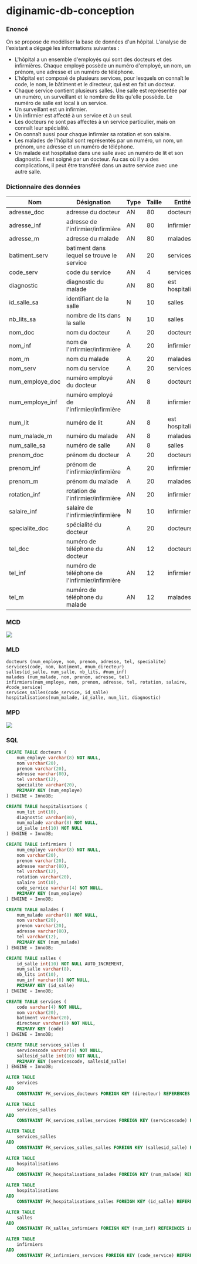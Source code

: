 # diginamic-db-conception

### Enoncé

On se propose de modéliser la base de données d'un hôpital. L'analyse de l'existant a dégagé
les informations suivantes :

- L'hôpital a un ensemble d'employés qui sont des docteurs et des infirmières. Chaque
  employé possède un numéro d'employé, un nom, un prénom, une adresse et un numéro
  de téléphone.
- L'hôpital est composé de plusieurs services, pour lesquels on connaît le code, le nom, le
  bâtiment et le directeur, qui est en fait un docteur.
- Chaque service contient plusieurs salles. Une salle est représentée par un numéro, un
  surveillant et le nombre de lits qu'elle possède. Le numéro de salle est local à un service.
- Un surveillant est un infirmier.
- Un infirmier est affecté à un service et à un seul.
- Les docteurs ne sont pas affectés à un service particulier, mais on connaît leur spécialité.
- On connaît aussi pour chaque infirmier sa rotation et son salaire.
- Les malades de l'hôpital sont représentés par un numéro, un nom, un prénom, une
  adresse et un numéro de téléphone.
- Un malade est hospitalisé dans une salle avec un numéro de lit et son diagnostic. Il est
  soigné par un docteur. Au cas où il y a des complications, il peut être transféré dans un
  autre service avec une autre salle.

### Dictionnaire des données

| Nom             | Désignation                                   | Type | Taille | Entité          |
| --------------- | --------------------------------------------- | ---- | ------ | --------------- |
| adresse_doc     | adresse du docteur                            | AN   | 80     | docteurs        |
| adresse_inf     | adresse de l'infirmier/infirmière             | AN   | 80     | infirmiers      |
| adresse_m       | adresse du malade                             | AN   | 80     | malades         |
| batiment_serv   | batiment dans lequel se trouve le service     | AN   | 20     | services        |
| code_serv       | code du service                               | AN   | 4      | services        |
| diagnostic      | diagnostic du malade                          | AN   | 80     | est hospitalisé |
| id_salle_sa     | identifiant de la salle                       | N    | 10     | salles          |
| nb_lits_sa      | nombre de lits dans la salle                  | N    | 10     | salles          |
| nom_doc         | nom du docteur                                | A    | 20     | docteurs        |
| nom_inf         | nom de l'infirmier/infirmière                 | A    | 20     | infirmiers      |
| nom_m           | nom du malade                                 | A    | 20     | malades         |
| nom_serv        | nom du service                                | A    | 20     | services        |
| num_employe_doc | numéro employé du docteur                     | AN   | 8      | docteurs        |
| num_employe_inf | numéro employé de l'infirmier/infirmière      | AN   | 8      | infirmiers      |
| num_lit         | numéro de lit                                 | AN   | 8      | est hospitalisé |
| num_malade_m    | numéro du malade                              | AN   | 8      | malades         |
| num_salle_sa    | numéro de salle                               | AN   | 8      | salles          |
| prenom_doc      | prénom du docteur                             | A    | 20     | docteurs        |
| prenom_inf      | prénom de l'infirmier/infirmière              | A    | 20     | infirmiers      |
| prenom_m        | prénom du malade                              | A    | 20     | malades         |
| rotation_inf    | rotation de l'infirmier/infirmière            | AN   | 20     | infirmiers      |
| salaire_inf     | salaire de l'infirmier/infirmière             | N    | 10     | infirmiers      |
| specialite_doc  | spécialité du docteur                         | A    | 20     | docteurs        |
| tel_doc         | numéro de téléphone du docteur                | AN   | 12     | docteurs        |
| tel_inf         | numéro de téléphone de l'infirmier/infirmière | AN   | 12     | infirmiers      |
| tel_m           | numéro de téléphone du malade                 | AN   | 12     | malades         |

### MCD

![](mcd.png)

### MLD

```
docteurs (num_employe, nom, prenom, adresse, tel, specialite)
services(code, nom, batiment, #num_directeur)
salles(id_salle, num_salle, nb_lits, #num_inf)
malades (num_malade, nom, prenom, adresse, tel)
infirmiers(num_employe, nom, prenom, adresse, tel, rotation, salaire, #code_service)
services_salles(code_service, id_salle)
hospitalisations(num_malade, id_salle, num_lit, diagnostic)
```

### MPD

![](mpd.png)

### SQL

```SQL
CREATE TABLE docteurs (
    num_employe varchar(8) NOT NULL,
    nom varchar(20),
    prenom varchar(20),
    adresse varchar(80),
    tel varchar(12),
    specialite varchar(20),
    PRIMARY KEY (num_employe)
) ENGINE = InnoDB;

CREATE TABLE hospitalisations (
    num_lit int(10),
    diagnostic varchar(80),
    num_malade varchar(8) NOT NULL,
    id_salle int(10) NOT NULL
) ENGINE = InnoDB;

CREATE TABLE infirmiers (
    num_employe varchar(8) NOT NULL,
    nom varchar(20),
    prenom varchar(20),
    adresse varchar(80),
    tel varchar(12),
    rotation varchar(20),
    salaire int(10),
    code_service varchar(4) NOT NULL,
    PRIMARY KEY (num_employe)
) ENGINE = InnoDB;

CREATE TABLE malades (
    num_malade varchar(8) NOT NULL,
    nom varchar(20),
    prenom varchar(20),
    adresse varchar(80),
    tel varchar(12),
    PRIMARY KEY (num_malade)
) ENGINE = InnoDB;

CREATE TABLE salles (
    id_salle int(10) NOT NULL AUTO_INCREMENT,
    num_salle varchar(8),
    nb_lits int(10),
    num_inf varchar(8) NOT NULL,
    PRIMARY KEY (id_salle)
) ENGINE = InnoDB;

CREATE TABLE services (
    code varchar(4) NOT NULL,
    nom varchar(20),
    batiment varchar(20),
    directeur varchar(8) NOT NULL,
    PRIMARY KEY (code)
) ENGINE = InnoDB;

CREATE TABLE services_salles (
    servicescode varchar(4) NOT NULL,
    sallesid_salle int(10) NOT NULL,
    PRIMARY KEY (servicescode, sallesid_salle)
) ENGINE = InnoDB;

ALTER TABLE
    services
ADD
    CONSTRAINT FK_services_docteurs FOREIGN KEY (directeur) REFERENCES docteurs (num_employe);

ALTER TABLE
    services_salles
ADD
    CONSTRAINT FK_services_salles_services FOREIGN KEY (servicescode) REFERENCES services (code);

ALTER TABLE
    services_salles
ADD
    CONSTRAINT FK_services_salles_salles FOREIGN KEY (sallesid_salle) REFERENCES salles (id_salle);

ALTER TABLE
    hospitalisations
ADD
    CONSTRAINT FK_hospitalisations_malades FOREIGN KEY (num_malade) REFERENCES malades (num_malade);

ALTER TABLE
    hospitalisations
ADD
    CONSTRAINT FK_hospitalisations_salles FOREIGN KEY (id_salle) REFERENCES salles (id_salle);

ALTER TABLE
    salles
ADD
    CONSTRAINT FK_salles_infirmiers FOREIGN KEY (num_inf) REFERENCES infirmiers (num_employe);

ALTER TABLE
    infirmiers
ADD
    CONSTRAINT FK_infirmiers_services FOREIGN KEY (code_service) REFERENCES services (code);
```
